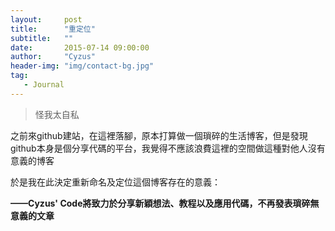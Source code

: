 ```yaml
---
layout:     post
title:      "重定位" 
subtitle:   ""
date:       2015-07-14 09:00:00
author:     "Cyzus"
header-img: "img/contact-bg.jpg"
tag:
   - Journal
---
```


> 怪我太自私

之前來github建站，在這裡落腳，原本打算做一個瑣碎的生活博客，但是發現github本身是個分享代碼的平台，我覺得不應該浪費這裡的空間做這種對他人沒有意義的博客

於是我在此決定重新命名及定位這個博客存在的意義：

**——Cyzus' Code將致力於分享新穎想法、教程以及應用代碼，不再發表瑣碎無意義的文章**








